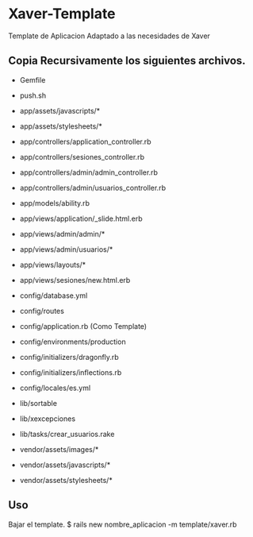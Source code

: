 # Xaver-Template

Template de Aplicacion Adaptado a las necesidades de Xaver

## Copia Recursivamente los siguientes archivos.

* Gemfile
* push.sh

* app/assets/javascripts/*
* app/assets/stylesheets/*
* app/controllers/application_controller.rb
* app/controllers/sesiones_controller.rb
* app/controllers/admin/admin_controller.rb
* app/controllers/admin/usuarios_controller.rb
* app/models/ability.rb

* app/views/application/_slide.html.erb
* app/views/admin/admin/*
* app/views/admin/usuarios/*
* app/views/layouts/*
* app/views/sesiones/new.html.erb

* config/database.yml
* config/routes
* config/application.rb (Como Template)
* config/environments/production
* config/initializers/dragonfly.rb
* config/initializers/inflections.rb
* config/locales/es.yml

* lib/sortable
* lib/xexcepciones

* lib/tasks/crear_usuarios.rake

* vendor/assets/images/*
* vendor/assets/javascripts/*
* vendor/assets/stylesheets/*

## Uso

Bajar el template. 
$ rails new nombre_aplicacion -m template/xaver.rb





